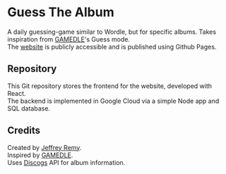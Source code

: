 # Guess The Album

A daily guessing-game similar to Wordle, but for specific albums. Takes inspiration from [GAMEDLE](https://www.gamedle.wtf/#)'s Guess mode. \
The [website](https://jeffreysremy.github.io/guessthealbum/) is publicly accessible and is published using Github Pages.

## Repository

This Git repository stores the frontend for the website, developed with React. \
The backend is implemented in Google Cloud via a simple Node app and SQL database.

## Credits

Created by [Jeffrey Remy](https://www.linkedin.com/in/jeffrey-remy). \
Inspired by [GAMEDLE](https://www.gamedle.wtf/#). \
Uses [Discogs](https://www.discogs.com/) API for album information. 